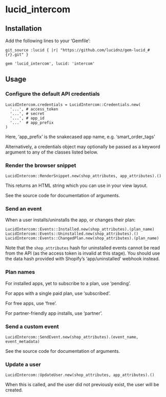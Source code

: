 lucid_intercom
==============

Installation
------------

Add the following lines to your ‘Gemfile’:

    git_source :lucid { |r| "https://github.com/lucidnz/gem-lucid_#{r}.git" }

    gem 'lucid_intercom', lucid: 'intercom'


Usage
-----

### Configure the default API credentials

    LucidIntercom.credentials = LucidIntercom::Credentials.new(
      '...', # access_token
      '...', # secret
      '...', # app_id
      '...'  # app_prefix
    )

Here, ‘app_prefix’ is the snakecased app name, e.g. ‘smart_order_tags’

Alternatively, a credentials object may optionally be passed as a
keyword argument to any of the classes listed below.


### Render the browser snippet

    LucidIntercom::RenderSnippet.new(shop_attributes, app_attributes).()

This returns an HTML string which you can use in your view layout.

See the source code for documentation of arguments.


### Send an event

When a user installs/uninstalls the app, or changes their plan:

    LucidIntercom::Events::Installed.new(shop_attributes).(plan_name)
    LucidIntercom::Events::Uninstalled.new(shop_attributes).()
    LucidIntercom::Events::ChangedPlan.new(shop_attributes).(plan_name)

Note that the `shop_attributes` hash for uninstalled events cannot
be read from the API (as the access token is invalid at this stage).
You should use the data hash provided with Shopify’s ‘app/uninstalled’
webhook instead.


### Plan names

For installed apps, yet to subscribe to a plan, use ‘pending’.

For apps with a single paid plan, use ‘subscribed’.

For free apps, use ‘free’.

For partner-friendly app installs, use ‘partner’.


### Send a custom event

    LucidIntercom::SendEvent.new(shop_attributes).(event_name, event_metadata)

See the source code for documentation of arguments.


### Update a user

    LucidIntercom::UpdateUser.new(shop_attributes, app_attributes).()

When this is called, and the user did not previously exist, the
user will be created.
